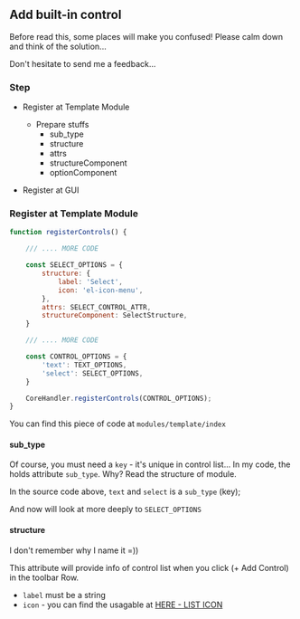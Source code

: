 ## Add built-in control

Before read this, some places will make you confused! Please calm down and think of the solution... 

Don't hesitate to send me a feedback... 

### Step 

- Register at Template Module
    - Prepare stuffs
        - sub_type
        - structure
        - attrs
        - structureComponent
        - optionComponent

- Register at GUI

### Register at Template Module

```javascript
function registerControls() {

    /// .... MORE CODE 

    const SELECT_OPTIONS = {
        structure: {
            label: 'Select',
            icon: 'el-icon-menu', 
        }, 
        attrs: SELECT_CONTROL_ATTR, 
        structureComponent: SelectStructure,
    }

    /// .... MORE CODE 

    const CONTROL_OPTIONS = {
        'text': TEXT_OPTIONS, 
        'select': SELECT_OPTIONS,
    }

    CoreHandler.registerControls(CONTROL_OPTIONS);
}
```

You can find this piece of code at `modules/template/index`

#### sub_type

Of course, you must need a `key` - it's unique in control list... In my code, the holds attribute `sub_type`. Why? 
Read the structure of module.

In the source code above, `text` and `select` is a `sub_type` (key); 

And now will look at more deeply to `SELECT_OPTIONS` 


#### structure
I don't remember why I name it =)) 

This attribute will provide info of control list when you click (+ Add Control) in the toolbar Row.

- `label` must be a string
- `icon` - you can find the usagable at [HERE - LIST ICON](https://element.eleme.io/#/en-US/component/icon)

 







